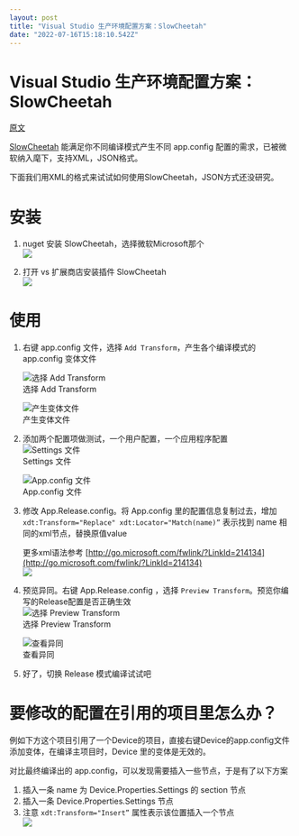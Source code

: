 ```yaml
---
layout: post
title: "Visual Studio 生产环境配置方案：SlowCheetah"
date: "2022-07-16T15:18:10.542Z"
---
```

Visual Studio 生产环境配置方案：SlowCheetah
==================================

[原文](https://zhouxc.notion.site/Visual-Studio-SlowCheetah-28972b9bbff54a21810bd3741071f0ff)

[SlowCheetah](https://github.com/microsoft/slow-cheetah) 能满足你不同编译模式产生不同 app.config 配置的需求，已被微软纳入麾下，支持XML，JSON格式。

下面我们用XML的格式来试试如何使用SlowCheetah，JSON方式还没研究。

安装
==

1.  nuget 安装 SlowCheetah，选择微软Microsoft那个  
    ![](https://img2022.cnblogs.com/blog/645649/202207/645649-20220716190303678-1573152710.png)
    
2.  打开 vs 扩展商店安装插件 SlowCheetah  
    ![](https://img2022.cnblogs.com/blog/645649/202207/645649-20220716190323445-985609324.png)
    

使用
==

1.  右键 app.config 文件，选择 `Add Transform`，产生各个编译模式的 app.config 变体文件
    
    ![选择 Add Transform](https://img2022.cnblogs.com/blog/645649/202207/645649-20220716190441781-138127831.png)  
    选择 Add Transform
    
    ![产生变体文件](https://img2022.cnblogs.com/blog/645649/202207/645649-20220716190457875-240641249.png)  
    产生变体文件
    
2.  添加两个配置项做测试，一个用户配置，一个应用程序配置  
    ![Settings 文件](https://img2022.cnblogs.com/blog/645649/202207/645649-20220716190554748-582884460.png)  
    Settings 文件
    
    ![App.config 文件](https://img2022.cnblogs.com/blog/645649/202207/645649-20220716190606752-1174966399.png)  
    App.config 文件
    
3.  修改 App.Release.config。将 App.config 里的配置信息复制过去，增加 `xdt:Transform="Replace" xdt:Locator="Match(name)”` 表示找到 name 相同的xml节点，替换原值value
    
    更多xml语法参考 [http://go.microsoft.com/fwlink/?LinkId=214134](http://go.microsoft.com/fwlink/?LinkId=214134)  
    ![](https://img2022.cnblogs.com/blog/645649/202207/645649-20220716190903953-1105115484.png)
    
4.  预览异同。右键 App.Release.config ，选择 `Preview Transform`。预览你编写的Release配置是否正确生效  
    ![选择 Preview Transform](https://img2022.cnblogs.com/blog/645649/202207/645649-20220716190930073-1624470710.png)  
    选择 Preview Transform
    
    ![查看异同](https://img2022.cnblogs.com/blog/645649/202207/645649-20220716190945687-932849324.png)  
    查看异同
    
5.  好了，切换 Release 模式编译试试吧
    

要修改的配置在引用的项目里怎么办？
=================

例如下方这个项目引用了一个Device的项目，直接右键Device的app.config文件添加变体，在编译主项目时，Device 里的变体是无效的。

对比最终编译出的 app.config，可以发现需要插入一些节点，于是有了以下方案

1.  插入一条 name 为 Device.Properties.Settings 的 section 节点
2.  插入一条 Device.Properties.Settings 节点
3.  注意 `xdt:Transform="Insert”` 属性表示该位置插入一个节点  
    ![](https://img2022.cnblogs.com/blog/645649/202207/645649-20220716191006659-1974969550.png)